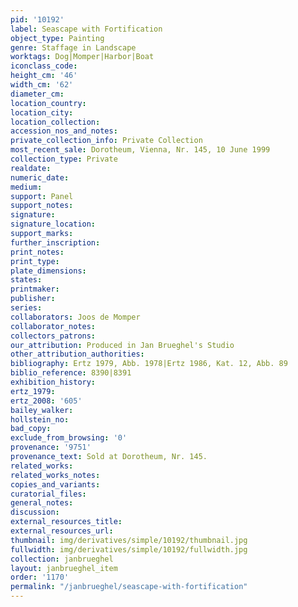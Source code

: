 ```yaml
---
pid: '10192'
label: Seascape with Fortification
object_type: Painting
genre: Staffage in Landscape
worktags: Dog|Momper|Harbor|Boat
iconclass_code:
height_cm: '46'
width_cm: '62'
diameter_cm:
location_country:
location_city:
location_collection:
accession_nos_and_notes:
private_collection_info: Private Collection
most_recent_sale: Dorotheum, Vienna, Nr. 145, 10 June 1999
collection_type: Private
realdate:
numeric_date:
medium:
support: Panel
support_notes:
signature:
signature_location:
support_marks:
further_inscription:
print_notes:
print_type:
plate_dimensions:
states:
printmaker:
publisher:
series:
collaborators: Joos de Momper
collaborator_notes:
collectors_patrons:
our_attribution: Produced in Jan Brueghel's Studio
other_attribution_authorities:
bibliography: Ertz 1979, Abb. 1978|Ertz 1986, Kat. 12, Abb. 89
biblio_reference: 8390|8391
exhibition_history:
ertz_1979:
ertz_2008: '605'
bailey_walker:
hollstein_no:
bad_copy:
exclude_from_browsing: '0'
provenance: '9751'
provenance_text: Sold at Dorotheum, Nr. 145.
related_works:
related_works_notes:
copies_and_variants:
curatorial_files:
general_notes:
discussion:
external_resources_title:
external_resources_url:
thumbnail: img/derivatives/simple/10192/thumbnail.jpg
fullwidth: img/derivatives/simple/10192/fullwidth.jpg
collection: janbrueghel
layout: janbrueghel_item
order: '1170'
permalink: "/janbrueghel/seascape-with-fortification"
---
```

